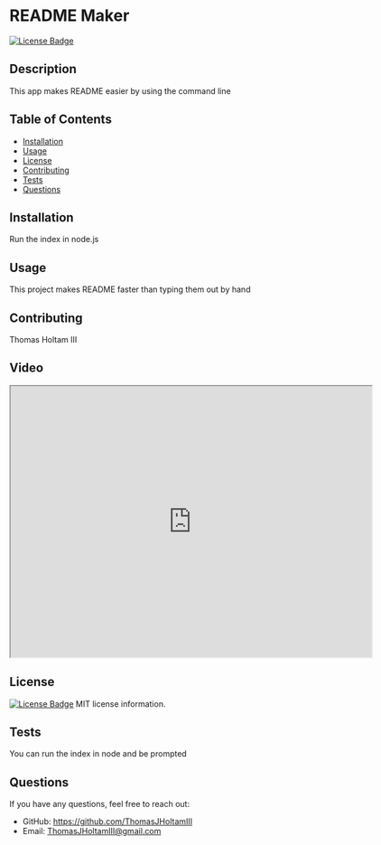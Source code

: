 # README Maker
[![License Badge](https://img.shields.io/badge/License-MIT-blue.svg)](https://opensource.org/licenses/MIT)

## Description
This app makes README easier by using the command line

## Table of Contents
- [Installation](#installation)
- [Usage](#usage)
- [License](#license)
- [Contributing](#contributing)
- [Tests](#tests)
- [Questions](#questions)

## Installation
Run the index in node.js 

## Usage
This project makes README faster than typing them out by hand

## Contributing
Thomas Holtam III

## Video 
<iframe src="https://drive.google.com/file/d/1vwcGM3xrvCjQUMkYlaDWiN58aMKjiLUc/preview" width="640" height="480" allow="autoplay"></iframe>

## License
[![License Badge](https://img.shields.io/badge/License-MIT-blue.svg)](https://opensource.org/licenses/MIT)
MIT license information.

## Tests
You can run the index in node and be prompted

## Questions
If you have any questions, feel free to reach out:
- GitHub: https://github.com/ThomasJHoltamIII
- Email: ThomasJHoltamIII@gmail.com